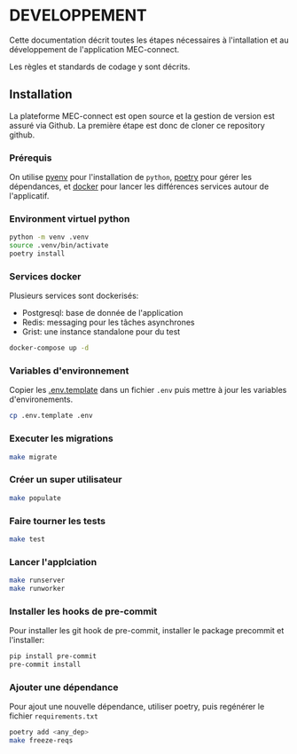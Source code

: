 # DEVELOPPEMENT

Cette documentation décrit toutes les étapes nécessaires à l'intallation et au développement de l'application MEC-connect.

Les règles et standards de codage y sont décrits.

## Installation

La plateforme MEC-connect est open source et la gestion de version est assuré via Github.
La première étape est donc de cloner ce repository github.

### Prérequis

On utilise [pyenv](https://github.com/pyenv/pyenv?tab=readme-ov-file#installation) pour l'installation de `python`, [poetry](https://python-poetry.org/) pour gérer les dépendances, et [docker](https://www.docker.com/get-started/) pour lancer les différences services autour de l'applicatif.


### Environment virtuel python

```sh
python -m venv .venv
source .venv/bin/activate
poetry install
```

### Services docker

Plusieurs services sont dockerisés:
- Postgresql: base de donnée de l'application
- Redis: messaging pour les tâches asynchrones
- Grist: une instance standalone pour du test

```sh
docker-compose up -d
```

### Variables d'environnement

Copier les [.env.template](.env.template) dans un fichier `.env` puis mettre à jour les variables d'environements.

```sh
cp .env.template .env
```

### Executer les migrations

```sh
make migrate
```

### Créer un super utilisateur

```sh
make populate
```

### Faire tourner les tests

```sh
make test
```
### Lancer l'applciation

```sh
make runserver
make runworker
```

### Installer les hooks de pre-commit

Pour installer les git hook de pre-commit, installer le package precommit et l'installer:

```sh
pip install pre-commit
pre-commit install
```

### Ajouter une dépendance

Pour ajout une nouvelle dépendance, utiliser poetry, puis regénérer le fichier `requirements.txt`

```sh
poetry add <any_dep>
make freeze-reqs
```
